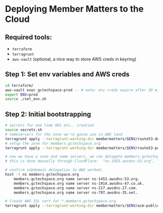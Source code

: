 # Deploying Member Matters to the Cloud

## Required tools:

- `terraform`
- `terragrunt`
- `aws-vault` (optional, a nice way to store AWS creds in keyring)

## Step 1: Set env variables and AWS creds

```bash
cd terraform/
aws-vault exec gctechspace-prod -- # note: env creds expire after 30 mins
export ENV=prod
source ./set_env.sh
```

## Step 2: Initial bootstrapping

```bash
# secrets for one time RDS etc.. creation 
source secrets.sh 
# nameservers for the zone we're gonna use in AWS land
terragrunt apply --terragrunt-working-dir membermatters/$ENV/route53-delegation-set
# setup the zone for members.gctechspace.org
terragrunt apply --terragrunt-working-dir membermatters/$ENV/route53-public

# now we have a zone and name servers, we can delegate members.gctechspace.org to AWS from CloudFlare config
# this is done manually through CloudFlare:  "ns-1453.awsdns-53.org", "ns-1914.awsdns-47.co.uk", "ns-217.awsdns-27.com", "ns-797.awsdns-35.net",

# confirm subdomain delegation to AWS worked:
host -t ns members.gctechspace.org
    members.gctechspace.org name server ns-1453.awsdns-53.org.
    members.gctechspace.org name server ns-1914.awsdns-47.co.uk.
    members.gctechspace.org name server ns-217.awsdns-27.com.
    members.gctechspace.org name server ns-797.awsdns-35.net.

# Create AWS SSL cert for *.members.gctechspace.org
terragrunt apply --terragrunt-working-dir membermatters/$ENV/acm-public
```